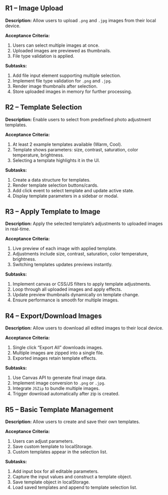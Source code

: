 ## R1 – Image Upload
**Description:** Allow users to upload `.png` and `.jpg` images from their local device.

**Acceptance Criteria:**

1. Users can select multiple images at once.
2. Uploaded images are previewed as thumbnails.
3. File type validation is applied.

**Subtasks:**

1. Add file input element supporting multiple selection.
2. Implement file type validation for `.png` and `.jpg`.
3. Render image thumbnails after selection.
4. Store uploaded images in memory for further processing.

## R2 – Template Selection
**Description:** Enable users to select from predefined photo adjustment templates.

**Acceptance Criteria:**

1. At least 2 example templates available (Warm, Cool).
2. Template shows parameters: size, contrast, saturation, color temperature, brightness.
3. Selecting a template highlights it in the UI.

**Subtasks:**

1. Create a data structure for templates.
2. Render template selection buttons/cards.
3. Add click event to select template and update active state.
4. Display template parameters in a sidebar or modal.

## R3 – Apply Template to Image
**Description:** Apply the selected template’s adjustments to uploaded images in real-time.

**Acceptance Criteria:**

1. Live preview of each image with applied template.
2. Adjustments include size, contrast, saturation, color temperature, brightness.
3. Switching templates updates previews instantly.

**Subtasks:**

1. Implement canvas or CSS/JS filters to apply template adjustments.
2. Loop through all uploaded images and apply effects.
3. Update preview thumbnails dynamically on template change.
4. Ensure performance is smooth for multiple images.

## R4 – Export/Download Images
**Description:** Allow users to download all edited images to their local device.

**Acceptance Criteria:**

1. Single click “Export All” downloads images.
2. Multiple images are zipped into a single file.
3. Exported images retain template effects.

**Subtasks:**

1. Use Canvas API to generate final image data.
2. Implement image conversion to `.png` or `.jpg`.
3. Integrate `JSZip` to bundle multiple images.
4. Trigger download automatically after zip is created.

## R5 – Basic Template Management
**Description:** Allow users to create and save their own templates.

**Acceptance Criteria:**

1. Users can adjust parameters.
2. Save custom template to localStorage.
3. Custom templates appear in the selection list.

**Subtasks:**

1. Add input box for all editable parameters.
2. Capture the input values and construct a template object.
3. Save template object in localStorage.
4. Load saved templates and append to template selection list.